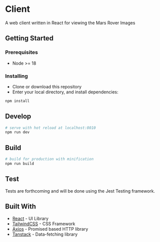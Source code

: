 # Client

A web client written in React for viewing the Mars Rover Images

## Getting Started

### Prerequisites

* Node >= 18

### Installing

 - Clone or download this repository
 - Enter your local directory, and install dependencies:

``` bash
npm install
```

## Develop

``` bash
# serve with hot reload at localhost:8010
npm run dev
```

## Build

``` bash
# build for production with minification
npm run build
```

## Test

Tests are forthcoming and will be done using the Jest Testing framework.

## Built With

* [React](https://react.dev/) - UI Library
* [TailwindCSS](https://tailwindcss.com/) - CSS Framework
* [Axios](https://github.com/axios/axios) - Promised based HTTP library
* [Tanstack](https://tanstack.com/query/latest) - Data-fetching library
